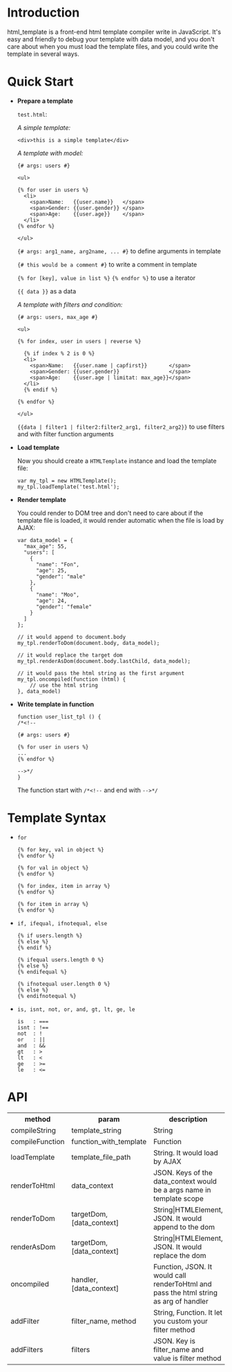 Introduction
===

html_template is a front-end html template compiler write in JavaScript. It's easy and friendly to debug your template with data model, and you don't care about when you must load the template files, and you could write the template in several ways.

Quick Start
===
* **Prepare a template**

	`test.html`:

	*A simple template:*

	```
	<div>this is a simple template</div>	
	```
	
	*A template with model:*
	
	```
	{# args: users #}
	
	<ul>
	
	{% for user in users %}
	  <li>
	    <span>Name:   {{user.name}}   </span>
	    <span>Gender: {{user.gender}} </span>
	    <span>Age:    {{user.age}}    </span>
	  </li>
	{% endfor %}
	
	</ul>	
	```
	`{# args: arg1_name, arg2name, ... #}` to define arguments in template
	
	`{# this would be a comment #}` to write a comment in template
	
	`{% for [key], value in list %}` `{% endfor %}` to use a iterator
	
	`{{ data }}` as a data
	
	*A template with filters and condition:*
	
	```
	{# args: users, max_age #}
	
	<ul>
	
	{% for index, user in users | reverse %}
	
	  {% if index % 2 is 0 %}
	  <li>
	    <span>Name:   {{user.name | capfirst}}       </span>
	    <span>Gender: {{user.gender}}                </span>
	    <span>Age:    {{user.age | limitat: max_age}}</span>
	  </li>
	  {% endif %}
	  
	{% endfor %}
	
	</ul>	
	```
	`{{data | filter1 | filter2:filter2_arg1, filter2_arg2}}` to use filters and with filter function arguments  
	
* **Load template**
	
	Now you should create a `HTMLTemplate` instance and load the template file:
	
	```
	var my_tpl = new HTMLTemplate();
	my_tpl.loadTemplate('test.html');
	```
	
* **Render template**

	You could render to DOM tree and don't need to care about if the template file is loaded, it would render automatic when the file is load by AJAX:
	
	```
	var data_model = {
	  "max_age": 55,
	  "users": [
	    {
	      "name": "Fon",
	      "age": 25,
   	      "gender": "male"
	    },
	    {
	      "name": "Moo",
	      "age": 24,
   	      "gender": "female"
	    }
	  ]
	};
	
	// it would append to document.body
	my_tpl.renderToDom(document.body, data_model);
	
	// it would replace the target dom
	my_tpl.renderAsDom(document.body.lastChild, data_model);
	
	// it would pass the html string as the first argument
	my_tpl.oncompiled(function (html) {
		// use the html string
	}, data_model)
	```
	
* **Write template in function**

	```
	function user_list_tpl () {
	/*<!--
	
	{# args: users #}
	
	{% for user in users %}
	...
	{% endfor %}
	
	-->*/
	}
	```

	The function start with `/*<!--` and end with `-->*/`
	
Template Syntax
===
* `for`
	
	```
	{% for key, val in object %}
	{% endfor %}
	
	{% for val in object %}
	{% endfor %}
	
	{% for index, item in array %}
	{% endfor %}
	
	{% for item in array %}
	{% endfor %}
	```
	
* `if, ifequal, ifnotequal, else`

	```
	{% if users.length %}
	{% else %}
	{% endif %}
	
	{% ifequal users.length 0 %}
	{% else %}
	{% endifequal %}
	
	{% ifnotequal user.length 0 %}
	{% else %}
	{% endifnotequal %}
	```
	
* `is, isnt, not, or, and, gt, lt, ge, le`

	```
	is   : ===
	isnt : !==
	not  : !
	or   : ||
	and  : &&
	gt   : >
	lt   : <
	ge   : >=
	le   : <=
	```


	
API
===
<table>
  <tr>
    <th>method</th>
    <th>param</th>    
    <th>description</th>
  </tr>
  <tr>
    <td>compileString</td>
    <td>template_string</td>
    <td>String</td>
  </tr>
  <tr>
    <td>compileFunction</td>
    <td>function_with_template</td>
    <td>Function</td>
  </tr>
  <tr>
    <td>loadTemplate</td>
    <td>template_file_path</td>
    <td>String. It would load by AJAX</td>
  </tr>
  <tr>
    <td>renderToHtml</td>
    <td>data_context</td>
    <td>JSON. Keys of the data_context would be a args name in template scope</td>
  </tr>
  <tr>
    <td>renderToDom</td>
    <td>targetDom, [data_context]</td>
    <td>String|HTMLElement, JSON. It would append to the dom</td>
  </tr>
  <tr>
    <td>renderAsDom</td>
    <td>targetDom, [data_context]</td>
    <td>String|HTMLElement, JSON. It would replace the dom</td>
  </tr>
  <tr>
    <td>oncompiled</td>
    <td>handler, [data_context]</td>
    <td>Function, JSON. It would call renderToHtml and pass the html string as arg of handler</td>
  </tr>
  <tr>
    <td>addFilter</td>
    <td>filter_name, method</td>
    <td>String, Function. It let you custom your filter method</td>
  </tr>
  <tr>
    <td>addFilters</td>
    <td>filters</td>
    <td>JSON. Key is filter_name and value is filter method</td>
  </tr>
</table>